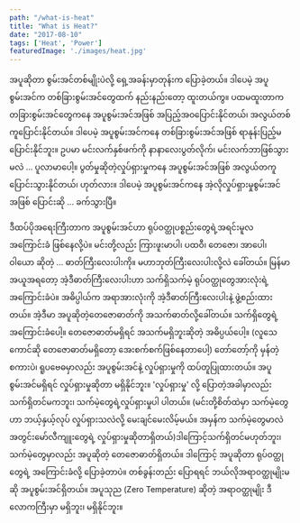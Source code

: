 ```yaml
---
path: "/what-is-heat"
title: "What is Heat?"
date: "2017-08-10"
tags: ['Heat', 'Power']
featuredImage: './images/heat.jpg'
---
```

အပူဆိုတာ စွမ်းအင်တစ်မျိုးပဲလို့ ရှေ့အခန်းမှာတုန်းက ပြောခဲ့တယ်။ ဒါပေမဲ့ အပူစွမ်းအင်က တစ်ခြားစွမ်းအင်တွေထက် နည်းနည်းတော့ ထူးတယ်ကွ။ ပထမထူးတာက တခြားစွမ်းအင်တွေကနေ အပူစွမ်းအင်အဖြစ် အပြည့်အဝပြောင်းနိုင်တယ်၊ အလွယ်တစ်ကူပြောင်းနိုင်တယ်။ ဒါပေမဲ့ အပူစွမ်းအင်ကနေ တစ်ခြားစွမ်းအင်အဖြစ် ရာနုန်းပြည့်မပြောင်းနိုင်ဘူး။ ဥပမာ မင်းလက်နှစ်ဖက်ကို နာနာလေးပွတ်လိုက်၊ မင်းလက်ဘာဖြစ်သွားမလဲ ... ပူလာမာပေါ့။ ပွတ်မှုဆိုတဲ့လှုပ်ရှားမှုကနေ အပူစွမ်းအင်အဖြစ် အလွယ်တကူပြောင်းသွားနိုင်တယ်၊ ဟုတ်လား။ ဒါပေမဲ့ အပူစွမ်းအင်ကနေ အဲ့လိုလှုပ်ရှားမှုစွမ်းအင်အဖြစ် ပြောင်းဆို ... ခက်သွားပြီ။

ဒီထပ်ပိုအရေးကြီးတာက အပူစွမ်းအင်ဟာ ရုပ်ဝတ္ထုပစ္စည်းတွေရဲ့အရင်းမူလအကြောင်းခံ ဖြစ်နေလို့ပဲ။ မင်းတို့လည်း ကြားဖူးမာပါ၊ ပထဝီ၊ တေဇော၊ အာပေါ၊ ဝါယော ဆိုတဲ့ ... ဓာတ်ကြီးလေးပါးကို။ မဟာဘုတ်ကြီးလေးပါးလို့လဲ ခေါ်တယ်။ မြန်မာအယူအရတော့ အဲ့ဒီဓာတ်ကြီးလေးပါးဟာ သက်ရှိသက်မဲ့ ရုပ်ဝတ္ထုတွေအားလုံးရဲ့ အကြောင်းခံပဲ။ အဓိပ္ပါယ်က အရာအားလုံးကို အဲ့ဒီဓာတ်ကြီးလေးပါးနဲ့ ဖွဲ့စည်းထားတယ်။ အဲ့ဒီမာ အပူဆိုတဲ့တေဇောဓာတ်ကို အသက်ဓာတ်လို့ခေါ်တယ်။ သက်ရှိတွေရဲ့အကြောင်းခံပေါ့။ တေဇောဓာတ်မရှိရင် အသက်မရှိဘူးဆိုတဲ့ အဓိပ္ပယ်ပေါ့။ (လူသေကောင်ဆို တေဇောဓာတ်မရှိတော့ အေးစက်စက်ဖြစ်နေတာပေါ့) တော်တော့်ကို မှန်တဲ့စကားပဲ၊ ရူပဗေဓမှာလည်း အပူစွမ်းအင်နဲ့ လှုပ်ရှားမှုကို ထပ်တူပြုထားတယ်။ အပူစွမ်းအင်မရှိရင် လှုပ်ရှားမှုဆိုတာ မရှိနိုင်ဘူး။ 'လှုပ်ရှားမှု' လို့ ပြောတဲ့အခါမှာလည်း သက်ရှိတင်မကဘူး၊ သက်မဲ့တွေရဲ့လှုပ်ရှားမှုပါ ပါတယ်။ (မင်းတို့စိတ်ထဲမှာ သက်မဲ့တွေဟာ ဘယ့်နှယ့်လုပ် လှုပ်ရှားသလဲလို့ မေးချင်မေးလိမ့်မယ်။ အမှန်က သက်မဲ့တွေမာလဲ အတွင်းမော်လီကျူးတွေရဲ့ လှုပ်ရှားမှုဆိုတာရှိတယ်)ဒါကြောင့်သက်ရှိတင်မဟုတ်ဘူး၊ သက်မဲ့တွေမှာလည်း အပူဆိုတဲ့ တေဇောဓာတ်ရှိတယ်။ ဒါကြောင့် အပူဆိုတာ ရုပ်ဝတ္ထုတွေရဲ့ အကြောင်းခံလို့ ပြောခဲ့တာပဲ။ တစ်ခွန်းတည်း ပြောရရင် ဘယ်လိုအရာဝတ္ထုမျိုးမဆို အပူစွမ်းအင်ရှိတယ်။ အပူသုည (Zero Temperature) ဆိုတဲ့ အရာဝတ္ထုမျိုး ဒီလောကကြီးမှာ မရှိဘူး၊ မရှိနိုင်ဘူး။
